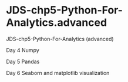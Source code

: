 # JDS-chp5-Python-For-Analytics.advanced
JDS-chp5-Python-For-Analytics (advanced)

Day 4 Numpy


Day 5 Pandas


Day 6 Seaborn and matplotlib visualization

